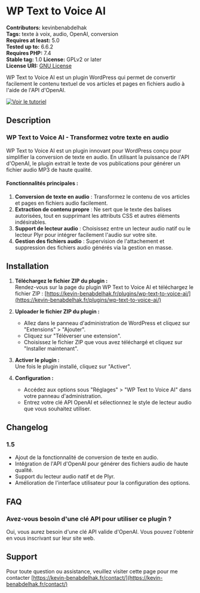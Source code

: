 # WP Text to Voice AI

**Contributors:** kevinbenabdelhak  
**Tags:** texte à voix, audio, OpenAI, conversion  
**Requires at least:** 5.0  
**Tested up to:** 6.6.2  
**Requires PHP:** 7.4  
**Stable tag:** 1.0
**License:** GPLv2 or later  
**License URI:** [GNU License](https://www.gnu.org/licenses/gpl-2.0.html)  

WP Text to Voice AI est un plugin WordPress qui permet de convertir facilement le contenu textuel de vos articles et pages en fichiers audio à l'aide de l'API d'OpenAI.

[![Voir le tutoriel](https://img.youtube.com/vi/ZE3xdg7N1mc/maxresdefault.jpg)](https://www.youtube.com/watch?v=ZE3xdg7N1mc&ab_channel=KevinBenabdelhak)

## Description

### WP Text to Voice AI - Transformez votre texte en audio

WP Text to Voice AI est un plugin innovant pour WordPress conçu pour simplifier la conversion de texte en audio. En utilisant la puissance de l'API d'OpenAI, le plugin extrait le texte de vos publications pour générer un fichier audio MP3 de haute qualité.

#### Fonctionnalités principales :
1. **Conversion de texte en audio** : Transformez le contenu de vos articles et pages en fichiers audio facilement.
2. **Extraction de contenu propre** : Ne sert que le texte des balises autorisées, tout en supprimant les attributs CSS et autres éléments indésirables.
3. **Support de lecteur audio** : Choisissez entre un lecteur audio natif ou le lecteur Plyr pour intégrer facilement l'audio sur votre site.
4. **Gestion des fichiers audio** : Supervision de l'attachement et suppression des fichiers audio générés via la gestion en masse.

## Installation
1. **Téléchargez le fichier ZIP du plugin :**  
   Rendez-vous sur la page du plugin WP Text to Voice AI et téléchargez le fichier ZIP : [https://kevin-benabdelhak.fr/plugins/wp-text-to-voice-ai/](https://kevin-benabdelhak.fr/plugins/wp-text-to-voice-ai/)

2. **Uploader le fichier ZIP du plugin :**
   - Allez dans le panneau d'administration de WordPress et cliquez sur "Extensions" > "Ajouter".
   - Cliquez sur "Téléverser une extension".
   - Choisissez le fichier ZIP que vous avez téléchargé et cliquez sur "Installer maintenant".

3. **Activer le plugin :**  
   Une fois le plugin installé, cliquez sur "Activer".

4. **Configuration :**
   - Accédez aux options sous "Réglages" > "WP Text to Voice AI" dans votre panneau d'administration.
   - Entrez votre clé API OpenAI et sélectionnez le style de lecteur audio que vous souhaitez utiliser.

## Changelog
### 1.5
* Ajout de la fonctionnalité de conversion de texte en audio.
* Intégration de l'API d'OpenAI pour générer des fichiers audio de haute qualité.
* Support du lecteur audio natif et de Plyr.
* Amélioration de l'interface utilisateur pour la configuration des options.

## FAQ
### Avez-vous besoin d'une clé API pour utiliser ce plugin ?
Oui, vous aurez besoin d'une clé API valide d'OpenAI. Vous pouvez l'obtenir en vous inscrivant sur leur site web.

## Support
Pour toute question ou assistance, veuillez visiter cette page pour me contacter [https://kevin-benabdelhak.fr/contact/](https://kevin-benabdelhak.fr/contact/)

